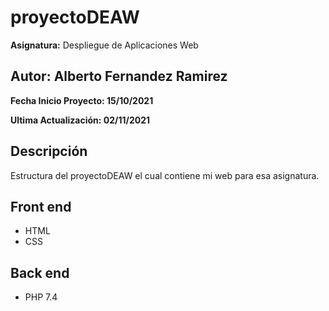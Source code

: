 # proyectoDEAW
**Asignatura:** Despliegue de Aplicaciones Web

## Autor: Alberto Fernandez Ramirez

**Fecha Inicio Proyecto: 15/10/2021**

**Ultima Actualización: 02/11/2021**

## Descripción 
Estructura del proyectoDEAW el cual contiene mi web para esa asignatura.

## Front end
- HTML
- CSS

## Back end
- PHP 7.4
